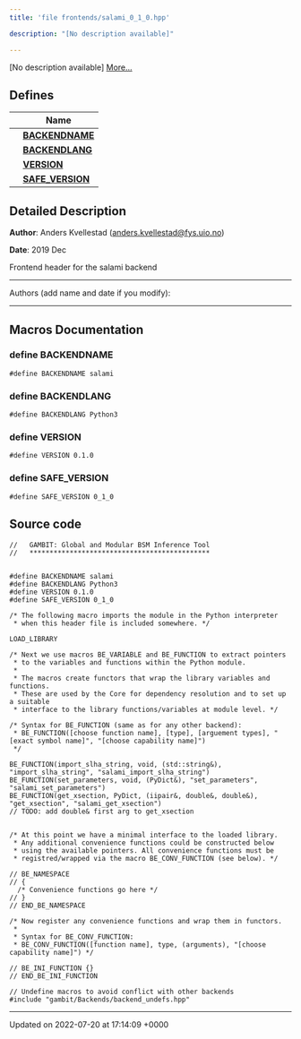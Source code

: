 ```yaml
---
title: 'file frontends/salami_0_1_0.hpp'

description: "[No description available]"

---
```







[No description available] [More...](#detailed-description)

## Defines

|                | Name           |
| -------------- | -------------- |
|  | **[BACKENDNAME](/documentation/code/files/salami__0__1__0_8hpp/#define-backendname)**  |
|  | **[BACKENDLANG](/documentation/code/files/salami__0__1__0_8hpp/#define-backendlang)**  |
|  | **[VERSION](/documentation/code/files/salami__0__1__0_8hpp/#define-version)**  |
|  | **[SAFE_VERSION](/documentation/code/files/salami__0__1__0_8hpp/#define-safe-version)**  |

## Detailed Description


**Author**: Anders Kvellestad ([anders.kvellestad@fys.uio.no](mailto:anders.kvellestad@fys.uio.no)) 

**Date**: 2019 Dec

Frontend header for the salami backend



------------------

Authors (add name and date if you modify):



------------------




## Macros Documentation

### define BACKENDNAME

```
#define BACKENDNAME salami
```


### define BACKENDLANG

```
#define BACKENDLANG Python3
```


### define VERSION

```
#define VERSION 0.1.0
```


### define SAFE_VERSION

```
#define SAFE_VERSION 0_1_0
```


## Source code

```
//   GAMBIT: Global and Modular BSM Inference Tool
//   *********************************************


#define BACKENDNAME salami
#define BACKENDLANG Python3
#define VERSION 0.1.0
#define SAFE_VERSION 0_1_0

/* The following macro imports the module in the Python interpreter
 * when this header file is included somewhere. */

LOAD_LIBRARY

/* Next we use macros BE_VARIABLE and BE_FUNCTION to extract pointers
 * to the variables and functions within the Python module.
 *
 * The macros create functors that wrap the library variables and functions.
 * These are used by the Core for dependency resolution and to set up a suitable
 * interface to the library functions/variables at module level. */

/* Syntax for BE_FUNCTION (same as for any other backend):
 * BE_FUNCTION([choose function name], [type], [arguement types], "[exact symbol name]", "[choose capability name]")
 */

BE_FUNCTION(import_slha_string, void, (std::string&), "import_slha_string", "salami_import_slha_string")
BE_FUNCTION(set_parameters, void, (PyDict&), "set_parameters", "salami_set_parameters")
BE_FUNCTION(get_xsection, PyDict, (iipair&, double&, double&), "get_xsection", "salami_get_xsection")
// TODO: add double& first arg to get_xsection


/* At this point we have a minimal interface to the loaded library.
 * Any additional convenience functions could be constructed below
 * using the available pointers. All convenience functions must be
 * registred/wrapped via the macro BE_CONV_FUNCTION (see below). */

// BE_NAMESPACE
// {
  /* Convenience functions go here */
// }
// END_BE_NAMESPACE

/* Now register any convenience functions and wrap them in functors.
 *
 * Syntax for BE_CONV_FUNCTION:
 * BE_CONV_FUNCTION([function name], type, (arguments), "[choose capability name]") */

// BE_INI_FUNCTION {}
// END_BE_INI_FUNCTION

// Undefine macros to avoid conflict with other backends
#include "gambit/Backends/backend_undefs.hpp"
```


-------------------------------

Updated on 2022-07-20 at 17:14:09 +0000
